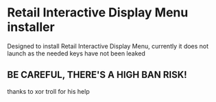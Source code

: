 # Retail Interactive Display Menu installer
Designed to install Retail Interactive Display Menu, currently it does not launch as the needed keys have not been leaked

## BE CAREFUL, THERE'S A HIGH BAN RISK!

thanks to xor troll for his help
